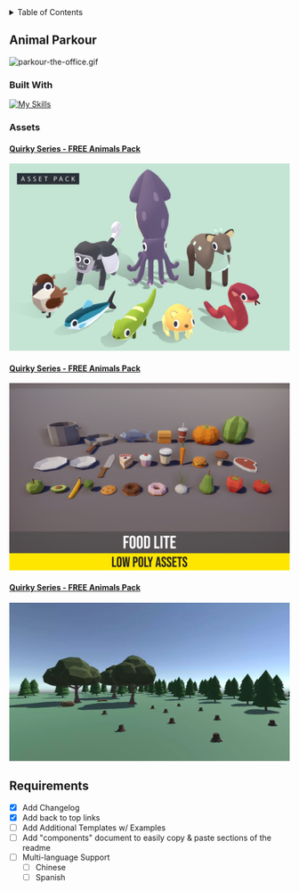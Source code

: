 <!-- TABLE OF CONTENTS -->
<details>
  <summary>Table of Contents</summary>
  <ol>
    <li>
      <a href="#about-the-project">About The Project</a>
      <ul>
        <li><a href="#built-with">Built With</a></li>
      </ul>
    </li>
    <li>
      <a href="#getting-started">Getting Started</a>
      <ul>
        <li><a href="#prerequisites">Prerequisites</a></li>
        <li><a href="#installation">Installation</a></li>
      </ul>
    </li>
    <li><a href="#usage">Usage</a></li>
  </ol>
</details>



<!-- ABOUT THE PROJECT -->
## Animal Parkour
![parkour-the-office.gif](img%2Fparkour-the-office.gif)

### Built With
[![My Skills](https://skillicons.dev/icons?i=unity)](https://skillicons.dev)

### Assets
#### [Quirky Series - FREE Animals Pack](https://assetstore.unity.com/packages/3d/characters/animals/quirky-series-free-animals-pack-178235)
![animal_asset.jpg](img%2Fanimal_asset.jpg)

#### [Quirky Series - FREE Animals Pack](https://assetstore.unity.com/packages/3d/characters/animals/quirky-series-free-animals-pack-178235)
![food_asset.jpg](img%2Ffood_asset.jpg)

#### [Quirky Series - FREE Animals Pack](https://assetstore.unity.com/packages/3d/characters/animals/quirky-series-free-animals-pack-178235)
![vegetation_asset.png](img%2Fvegetation_asset.png)



## Requirements

- [x] Add Changelog
- [x] Add back to top links
- [ ] Add Additional Templates w/ Examples
- [ ] Add "components" document to easily copy & paste sections of the readme
- [ ] Multi-language Support
    - [ ] Chinese
    - [ ] Spanish